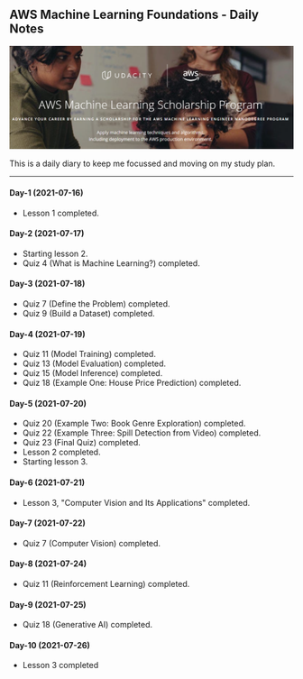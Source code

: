 ## AWS Machine Learning Foundations - Daily Notes

![](udacity-aws-ml-scholarship.PNG)

This is a daily diary to keep me focussed and moving on my study plan.

------------------
#### Day-1 (2021-07-16)
- Lesson 1 completed.

#### Day-2 (2021-07-17)
- Starting lesson 2.
- Quiz 4 (What is Machine Learning?) completed.

#### Day-3 (2021-07-18)
- Quiz 7 (Define the Problem) completed.
- Quiz 9 (Build a Dataset) completed.

#### Day-4 (2021-07-19)
- Quiz 11 (Model Training) completed.
- Quiz 13 (Model Evaluation) completed.
- Quiz 15 (Model Inference) completed.
- Quiz 18 (Example One: House Price Prediction) completed.

#### Day-5 (2021-07-20)
- Quiz 20 (Example Two: Book Genre Exploration) completed.
- Quiz 22 (Example Three: Spill Detection from Video) completed.
- Quiz 23 (Final Quiz) completed.
- Lesson 2 completed.
- Starting lesson 3.

#### Day-6 (2021-07-21)
- Lesson 3, "Computer Vision and Its Applications" completed.

#### Day-7 (2021-07-22)
- Quiz 7 (Computer Vision) completed.

#### Day-8 (2021-07-24)
- Quiz 11 (Reinforcement Learning) completed.

#### Day-9 (2021-07-25)
- Quiz 18 (Generative AI) completed.

#### Day-10 (2021-07-26)
- Lesson 3 completed
